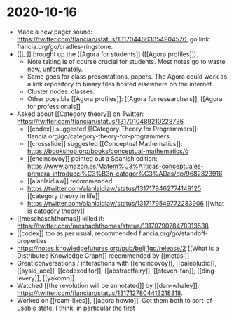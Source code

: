 # 2020-10-16

 - Made a new pager sound: https://twitter.com/flancian/status/1317044663354904576, go link: flancia.org/go/cradles-ringstone.
 - [[L.]] brought up the [[Agora for students]] ([[Agora profiles]]).
   - Note taking is of course crucial for students. Most notes go to waste now, unfortunately.
   - Same goes for class presentations, papers. The Agora could work as a link repository to binary files hosted elsewhere on the internet.
   - Cluster nodes: classes.
   - Other possible [[Agora profiles]]: [[Agora for researchers]], [[Agora for professionals]]
 - Asked about [[Category theory]] on Twitter: https://twitter.com/flancian/status/1317010489210228736
   - [[codex]] suggested [[Category Theory for Programmers]]: flancia.org/go/category-theory-for-programmers
   - [[crossslide]] suggested [[Conceptual Mathematics]]: https://bookshop.org/books/conceptual-mathematics/ò
    - [[encincovoy]] pointed out a Spanish edition: https://www.amazon.es/Matem%C3%A1ticas-conceptuales-primera-introducci%C3%B3n-categor%C3%ADas/dp/9682323916
   - [[alanlaidlaw]] recommended:
    - https://twitter.com/alanlaidlaw/status/1317179462774149125 [[category theory in life]]
    - https://twitter.com/alanlaidlaw/status/1317179549772283906 [[what is category theory]]
 - [[meschaschthomas]] killed it: https://twitter.com/meshachthomas/status/1317079078478913538
 - [[codex]] too as per usual, recommended flancia.org/go/standoff-properties
 - https://notes.knowledgefutures.org/pub/belji1gd/release/2 [[What is a Distributed Knowledge Graph]] recommended by [[metasj]] 
 - Great conversations / interactions with [[encincovoy]], [[paleoludic]], [[sysid_ace]], [[codexeditor]], [[abstractfairy]], [[steven-fan]], [[ding-levery]], [[yakomo]].
 - Watched [[the revolution will be annotated]] by [[dan-whaley]]: https://twitter.com/flancian/status/1317127804413218818.
 - Worked on [[roam-likes]], [[agora howto]]. Got them both to sort-of-usable state, I think, in particular the first

